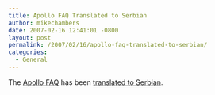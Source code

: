 ```yaml
---
title: Apollo FAQ Translated to Serbian
author: mikechambers
date: 2007-02-16 12:41:01 -0800
layout: post
permalink: /2007/02/16/apollo-faq-translated-to-serbian/
categories:
  - General
---
```



The [Apollo FAQ][1] has been [translated to Serbian][2].

 [1]: http://labs.adobe.com/wiki/index.php/Apollo:developerfaq
 [2]: http://koder.blog.co.yu/blog/koder/apollo/2007/02/12/apollo